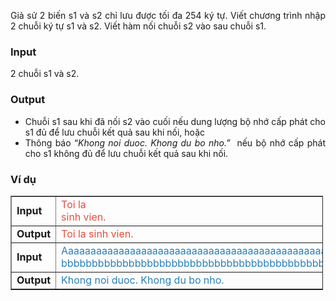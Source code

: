 <div class="problem_description" id="problem_description">
			<p style="text-align: justify;">Giả sử 2 biến s1 và s2 chỉ lưu được tối đa 254 ký tự. Viết chương trình nhập 2 chuỗi ký tự s1 và s2. Viết hàm nối chuỗi s2 vào sau chuỗi s1.</p>

<h3 style="text-align: justify;"><strong>Input</strong></h3>

<p style="text-align: justify;">2 chuỗi s1 và s2.</p>

<h3 style="text-align: justify;"><strong>Output</strong></h3>

<ul>
	<li style="text-align: justify;">Chuỗi s1 sau khi đã nối s2 vào cuối nếu dung lượng bộ nhớ cấp phát cho s1 đủ để lưu chuỗi kết quả sau khi nối, hoặc</li>
	<li style="text-align: justify;">Thông báo “<em>Khong noi duoc. Khong du bo nho.”</em> &nbsp;nếu bộ nhớ cấp phát cho s1 không đủ để lưu chuỗi kết quả sau khi nối.</li>
</ul>

<h3><strong>Ví dụ</strong></h3>

<table border="1" cellpadding="1" cellspacing="1" style="width:500px">
	<tbody>
		<tr>
			<td><strong>Input</span></strong></td>
			<td><span style="color:#e74c3c">Toi la</span><br><span style="color:#e74c3c">
			sinh vien.</span></span></td>
		</tr>
		<tr>
			<td><strong>Output</span></strong></td>
			<td><span style="color:#e74c3c">Toi la sinh vien.</span></span></td>
		</tr>
		<tr>
			<td><strong>Input</strong></td>
			<td><span style="color:#2980b9">Aaaaaaaaaaaaaaaaaaaaaaaaaaaaaaaaaaaaaaaaaaaaaaaaaaaaaaaaaaaaaaaaaaaaaaaaaaaaaaaaaaaaaaaaaaaaaaaaaaaaaaaaaaaaaaaaaaaaaaaaaaaaaaaaaaaaaaaaaaaaaaaaaaaaaaaaaaaaaaaaaaaaaaaaaaaaaaaaaaaaaaaaaaaaaa<br>
			bbbbbbbbbbbbbbbbbbbbbbbbbbbbbbbbbbbbbbbbbbbbbbbbbbbbbbbbbbbbbbbbbbbbbbbbbbbbbbbbbbbbbbbbbbbbbbbbbbbbbbbbbbbbbbbbbbbbbbbbbbbbbbbbbbb</span></td>
		</tr>
		<tr>
			<td><strong>Output</strong></td>
			<td><span style="color:#2980b9">Khong noi duoc. Khong du bo nho.</span></td>
		</tr>
	</tbody>
</table>
		</div>
